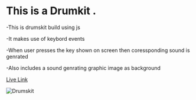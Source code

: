 # This is a Drumkit .
-This is drumskit build using js

-It makes use of keybord events 

-When user presses the key shown on screen then coressponding sound is genrated

-Also includes a sound genrating graphic image as background

[Live Link](https://shariff-drumkit.netlify.app/)

![Drumskit](https://github.com/mastan-shariff/js30/assets/92875375/5c8ec020-0ae0-4fc8-8d05-b23f0ccbb1be)
